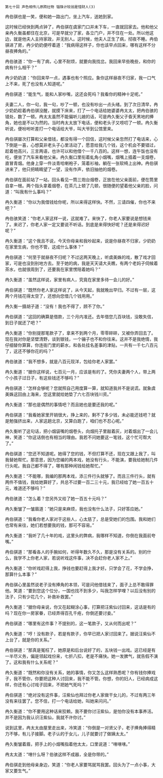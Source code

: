     第七十回 声色相传儿原跨灶物 锱铢计较翁是惜财人(3) 

   冉伯骐也是一笑，便和她一路出门，坐上汽车，送她到家。

   这时候已经快到两点钟了，冉伯骐在虞家门口并未下车，一直就回家去。他和他父亲冉久衡虽都住在北京，可是早就分了家，各立门户，并不住在一处。所以他这边，就是他夫人主持家政，并无别人。这时候，他夫人正生了病，彻夜不睡。冉伯骐进了房，冉少奶奶便哼着道：“我病得这样子，你也该早点回来，哪有这样不分昼夜捧角的。”

   冉伯骇道：“你一有了病，心里不耐烦，就要向我找岔。我回来早些晚些，和你的病有什么相干？”

   冉少奶奶道：“你回来早一点，遇事也有个照应。象你这样昼夜不归家，我一口气上不来，死了也没有人知道呢。”

   冉伯骐道：“能生气，能和人家吵嘴，这还会死吗？我看你的精神十足呢。”

   夫妻二人，你一句，我一句，吵了一顿，也没有吵出一点头绪。到了次日清早，冉少奶奶趁着冉伯骐没醒，就摸下床来，打了一个电话给她婆婆冉太太，把冉伯骇的错处，数了一顿。冉太太虽然不能偏听儿媳的话，可是冉久衡父子昏天黑地的捧角，她也是不以为然的。当时冉太太放下电话，便和老头子又唠叨了一顿。冉久衡听说，便吩咐听差打一个电话给大爷，叫大爷到公馆里来。

   冉伯骐屡次打算和父亲借钱，都没有得一个回信，这时候父亲忽然打了电话来，心下倒是一喜，心想莫非老头子心里活动了，愿意给我几个钱，这个机会不要错过，趁着他高兴，三言两语，也许可以和他借个一千八百的。这样一想，连午饭也没有吃，便坐了汽车来看他父亲。冉久衡口里衔着虬角小烟嘴，烟嘴上插着一支烟卷，直冒青烟。他身上穿一件淡青哈喇袍子，笼着衫袖，躺在一张软椅上出神。冉伯骐进来了，他只把睛睛望了一望，没有作声，依旧抽他的烟卷。

   冉伯骐在面前站了一站，回头看见一筒三炮台烟卷，正放在他父亲面前，便在筒里自拿一根。两个指头拿着烟卷，在茶几上顿了几顿，很随便的望着他父亲的脸，问道：“叫我有什么事吗？”

   冉久衡道：“你以为我借钱给你呢，所以来得这样快。不然，三请四催，你也不来吧？”

   冉伯骇笑道：“你老人家这样一说，这就难了。来快了，你老人家要说是想钱来了。来迟了，你老人家一定又要说不听话。到底是来得快好呢？还是来得迟好呢？”

   冉久衡道：“这个我且不说，今天你母亲和我吵起来，说是你昼夜不归家，少奶奶在家里生病，你也不管，这成什么事体？”

   冉伯骐道：“何至于就昼夜不归呢？不过这两天晚上，听虞美姝的戏，散了戏才回家，可是也没到别地方去。至于她的病，我是天天请大夫瞧，有两个老妈子伺候着茶水，也就很周到了，还要我在家里愣陪着她吗？”

   冉久衡道：“虽然这样说，家里有病人，究竟在家里多待一会儿的好。”

   冉伯骐道：“既然你老人家这样说了，从今天起，我就晚出早归。不过有一层，这两个月钱花得太空了，还想向您借几个钱用用。”

   冉久衡一摄胡子道：“没有！我也不得了，顾不了你。”

   冉伯骐道：“这回的确算是借款，三个月内准还。去年借您几百块钱，没敢失信，到日子就还了吧？”

   冉久衡道：“你别提那笔款子了，拿来不到两个月，零零碎碎，又被你弄回去了。现在我对你是坚壁清野，谈到银钱，一个镚子也不和你往来。这并不是我绝情，我仔细替你算算，你连衙门里的薪水，和各处挂名差事的津贴，一共有一千七八百元了，这还不够你花的吗？”

   冉伯骇道：“我不想多，就是八百元现洋，包给你老人家罢。”

   冉久衡道：“据你这样说，七百元一月，应该是有的了。凭你夫妻两个人，带上两个小孩子过日子，有这些钱还不够吗？”

   冉伯骐道：“怎样会够呢？您就照自己用度算一算，就知道我并不是说谎。就象虞美姝这回由上海来，您这里就给她垫了六七百块钱川资。”

   冉久衡道：“那也是偶然的事情吧？而且她也是要还我的呢。”

   冉伯骐道：“我看她家里开销很大，挣上来的，剩不了多少钱，未必能还钱吧？就是勉强挤出来，人家这趟北京，又算白跑了，咱们也不忍心呢。”

   冉久衡听了这句话，把小烟袋嘴的烟卷头，向烟托子里敲着灰，对着烟出了一会儿神，笑道：“你这话倒也有相当的理由。我若不问她要这一笔钱，这个忙可帮大了。”

   冉伯骐道：“您还不知道呢。她得了您的钱，不但打算不还，现在又跟上我了，叫我替她帮忙。那意思，因为您编的两本戏，她没有行头，不能演，要我给她制几件行头呢。我自己都不得了，哪有那种闲钱给她帮忙。”

   冉久衡道：“不能哪，我编的那两本戏，添三件行头就够了。而且三件行头，就有两件不值钱，我给她算好了，共总不过要一百二三十元，我已经给了她一百五十元，难道还不够吗？”

   冉伯骇道：“怎么着？您另外又给了她一百五十元吗？”

   冉久衡皱了一皱眉道：“她只是来麻烦，我也没有什么法子，只好答应她。”

   冉伯骐道：“我看你老人家对于这些人，心太慈了，总是受她们的包围。我和她们也常有来往，她们若想要我的钱，那可不容易。”

   冉久衡道：“我听了几十年的戏，这里头的弊病，我哪样不知道，你倒在我面前夸嘴。”

   冉伯骐道：“那看各人的手腕如何，听得年数久不久，那是没有关系的。别的什么，我学不上你老人家，若说听戏这件事，决不会赶你老人家不上。”

   冉久衡道：“你听戏赶得上我，挣钱也要赶得上我才好。只学会了花，不学会挣，那算什么本事？”

   冉伯骐心里虽然说老子没有捧角的本领，可是问他借钱来了，面子上总不敢得罪他。笑道：“要到您这个位分，一国也找不到多少，叫我怎样学哩？以后没有别的法子，只有少花几个，补救补救罢。”

   冉久衡道：“据你母亲说，你又在起糊涂心事，打算把汪紫仙讨回来，这话是有的吗？现在你一房家眷，已经弄得百孔千疮，你倒还要讨妾。”

   冉伯骐道：“哪里有这件事？不提别的，这一笔款子，又从何而出呢？”

   冉久衡道：“哼！没有款子，若是有款子，你早已把人家讨回来了。据说汪紫仙不上台了，就是你的关系。”

   冉伯骐道：“那真是冤枉了，她原是和后台说好了的，五块钱一出戏。这已经是有一半尽义务，偏是领起戏份来，七折八扣，老是不痛快。她一发脾气，就告假不演了。这和我有什么关系呢？”

   冉久衡道：“既然和你没有关系，她的事情，你又怎么这样熟悉呢？你有钱你捧戏子，我不管你，你要把这种人讨回来，我不能不管。你想，你的妇人，已经病成这样，你还有心讨戏子回来，不把她气死吗？”

   冉伯骐道：“绝对没有这件事，汪紫仙也拜过你老人家做干女儿的，不过有两三年没有来往罢了。您不信，打一个电话给她，叫她来问问。”

   冉久衡道：“你不要用这种话来狡赖。我不要你讨汪紫仙，是怕你没有本事养活。并不是因为我认识汪紫仙，我就不许你讨。”

   说到这里，冉太太由屋里走出来，冷笑道：“你倒是一对贤父子，老子捧角捧得精力不够，有儿子接脚。老子认的于女儿，儿子就要讨了做姨太太。”

   冉久衡皱着眉，把手上的小烟嘴指着他太太，口里说道：“嗐嗐嗐。”

   冉太太道：“嗐什么呀？伯骇这样不成器，全是你带的。”

   冉伯骐走到他母亲身边，笑道：“你老人家要骂就骂我罢。回头为了一点小事，大家又要生气。”

